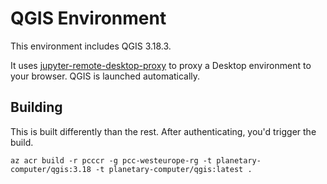 # QGIS Environment

This environment includes QGIS 3.18.3.

It uses [jupyter-remote-desktop-proxy](https://github.com/jupyterhub/jupyter-remote-desktop-proxy) to proxy a Desktop environment to your browser. QGIS is launched automatically.

## Building

This is built differently than the rest. After authenticating, you'd trigger the build.

```
az acr build -r pcccr -g pcc-westeurope-rg -t planetary-computer/qgis:3.18 -t planetary-computer/qgis:latest . 
```
